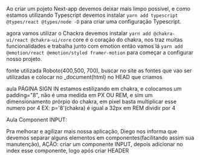 Ao criar um pojeto Next-app devemos deixar mais limpo possivel, e como estamos utilizando Typescript devemos instalar ```yarn add typescript @types/react @types/node -D``` para criar uma configuração Typescript.

agora vamos utilizar o Chackra devemos instalar ```yarn add @chakra-ui/react @chakra-ui/core``` core é o coração do chakra, nos traz muitas funcionalidades e trabalha junto com emotion então vamos lá ```yarn add @emotion/react @emotion/styled framer-motion``` para começar a configurar nosso projeto.

fonte utilizada Roboto(400,500, 700), buscar no site as fontes que vao ser utilizadas e colocar no _document(html) no HEAD que criamos

aula PÁGINA SIGN IN estamos estilizando em chakra, e colocamos um padding="8", não é uma medida em PX OU REM, e sim um dimensionamento prórpio do chakra, em pixel basta multiplicar esse numero por 4 EX: p='8'(chakra) é igual a 32px em REM dividir por 4

Aula Component INPUT:

Pra melhorar e agilizar mais nossa aplicação, Diego nos informa que devemos separar alguns elementos em componentes(facilitando assim sua manutenção), AÇÃO: criar um componente INPUT, depois adicionar no index esse componente, logo após criar HEADER